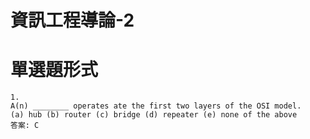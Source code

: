 # 資訊工程導論-2

# 單選題形式
```
1.
A(n) ________ operates ate the first two layers of the OSI model. 
(a) hub (b) router (c) bridge (d) repeater (e) none of the above
答案: C
```

